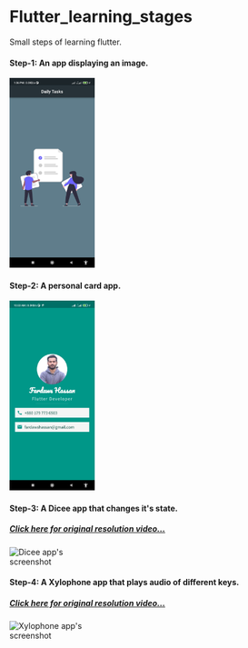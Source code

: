 # Flutter_learning_stages
Small steps of learning flutter.


#### Step-1: An app displaying an image.
<img
  src="/alpha_p/alpha_p.jpg"
  alt="Daily task app's screenshot"
  title="Daily Task app"
  style="display: inline-block; margin: 0 auto;width:150px;">
  
#### Step-2: A personal card app.
<img
  src="/beta_p/beta_p.jpg"
  alt="Personal card app's screenshot"
  title="Personal card app"
  style="display: inline-block; margin: 0 auto;width:150px;">
    
#### Step-3: A Dicee app that changes it's state.
##### <a href="https://user-images.githubusercontent.com/42373813/210167475-cd147363-b86e-4e66-a672-ef9a5fa26426.mp4" target="_blank">Click here for original resolution video...</a>
<img
  src="https://user-images.githubusercontent.com/42373813/210167466-b12dd058-f232-4564-b380-9c7605a74848.gif"
  alt="Dicee app's screenshot"
  title="Dicee app"
  style="display: inline-block; margin: 0 auto;width:150px;">
  
#### Step-4: A Xylophone app that plays audio of different keys.
##### <a href="https://user-images.githubusercontent.com/42373813/210167255-2d0e24dd-61b0-4add-af01-33d8f5f630d9.mp4" target="_blank">Click here for original resolution video...</a>
<img
  src="https://user-images.githubusercontent.com/42373813/210167193-24aee345-afd4-4601-9955-41da4f0944ab.gif"
  alt="Xylophone app's screenshot"
  title="Xylophone app"
  style="display: inline-block; margin: 0 auto;width:150px;">





